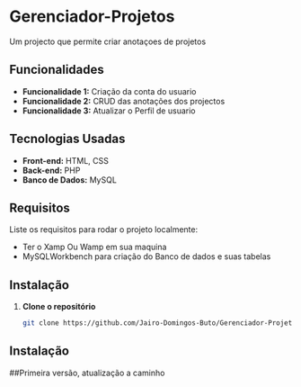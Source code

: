 # Gerenciador-Projetos
Um projecto que permite criar anotaçoes de projetos 

## Funcionalidades

- **Funcionalidade 1:** Criação da conta do usuario
- **Funcionalidade 2:** CRUD das anotações dos projectos
- **Funcionalidade 3:** Atualizar o Perfil de usuario

## Tecnologias Usadas

- **Front-end:** HTML, CSS
- **Back-end:** PHP
- **Banco de Dados:** MySQL

## Requisitos

Liste os requisitos para rodar o projeto localmente:

- Ter o Xamp Ou Wamp em sua maquina
- MySQLWorkbench para criação do Banco de dados e suas tabelas

## Instalação

1. **Clone o repositório**

   ```bash
   git clone https://github.com/Jairo-Domingos-Buto/Gerenciador-Projetos.git


## Instalação

##Primeira versão, atualização a caminho